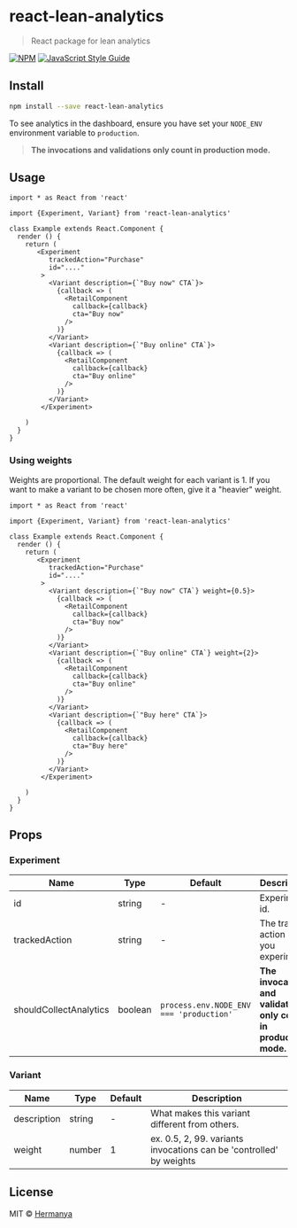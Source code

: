 # react-lean-analytics

> React package for lean analytics

[![NPM](https://img.shields.io/npm/v/react-lean-analytics.svg)](https://www.npmjs.com/package/react-lean-analytics) [![JavaScript Style Guide](https://img.shields.io/badge/code_style-standard-brightgreen.svg)](https://standardjs.com)

## Install

```bash
npm install --save react-lean-analytics
```

To see analytics in the dashboard, ensure you have set your `NODE_ENV` environment variable to `production`.

> **The invocations and validations only count in production mode.**

## Usage

```tsx
import * as React from 'react'

import {Experiment, Variant} from 'react-lean-analytics'

class Example extends React.Component {
  render () {
    return (
       <Experiment
          trackedAction="Purchase"
          id="...."
        >
          <Variant description={`"Buy now" CTA`}>
            {callback => (
              <RetailComponent
                callback={callback}
                cta="Buy now"
              />
            )}
          </Variant>
          <Variant description={`"Buy online" CTA`}>
            {callback => (
              <RetailComponent
                callback={callback}
                cta="Buy online"
              />
            )}
          </Variant>
        </Experiment>

    )
  }
}
```

### Using weights

Weights are proportional. The default weight for each variant is 1. If you want to make a variant to be chosen more often, give it a "heavier" weight.

```tsx
import * as React from 'react'

import {Experiment, Variant} from 'react-lean-analytics'

class Example extends React.Component {
  render () {
    return (
       <Experiment
          trackedAction="Purchase"
          id="...."
        >
          <Variant description={`"Buy now" CTA`} weight={0.5}>
            {callback => (
              <RetailComponent
                callback={callback}
                cta="Buy now"
              />
            )}
          </Variant>
          <Variant description={`"Buy online" CTA`} weight={2}>
            {callback => (
              <RetailComponent
                callback={callback}
                cta="Buy online"
              />
            )}
          </Variant>
          <Variant description={`"Buy here" CTA`}>
            {callback => (
              <RetailComponent
                callback={callback}
                cta="Buy here"
              />
            )}
          </Variant>
        </Experiment>

    )
  }
}
```

## Props

### Experiment

| Name                   | Type    | Default                                 | Description                                                        |
| ---------------------- | ------- | --------------------------------------- | ------------------------------------------------------------------ |
| id                     | string  | -                                       | Experiment id.                                                     |
| trackedAction          | string  | -                                       | The tracked action of you experiment.                              |
| shouldCollectAnalytics | boolean | `process.env.NODE_ENV === 'production'` | **The invocations and validations only count in production mode.** |

### Variant

| Name        | Type   | Default | Description                                                         |
| ----------- | ------ | ------- | ------------------------------------------------------------------- |
| description | string | -       | What makes this variant different from others.                      |
| weight      | number | 1       | ex. 0.5, 2, 99. variants invocations can be 'controlled' by weights |

## License

MIT © [Hermanya](https://github.com/Hermanya)
